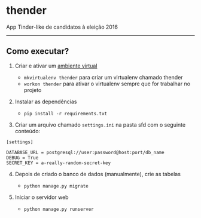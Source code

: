 # thender
App Tinder-like de candidatos à eleição 2016

---
Como executar?
---
1. Criar e ativar um [ambiente virtual](http://docs.python-guide.org/en/latest/dev/virtualenvs/)
    * `mkvirtualenv thender` para criar um virtualenv chamado thender
    * `workon thender` para ativar o virtualenv sempre que for trabalhar no projeto

2. Instalar as dependências
    * `pip install -r requirements.txt`

3. Criar um arquivo chamado `settings.ini` na pasta sfd com o seguinte conteúdo:
```
[settings]

DATABASE_URL = postgresql://user:password@host:port/db_name
DEBUG = True
SECRET_KEY = a-really-random-secret-key

```

4. Depois de criado o banco de dados (manualmente), crie as tabelas
    * `python manage.py migrate`

5. Iniciar o servidor web
    * `python manage.py runserver`
